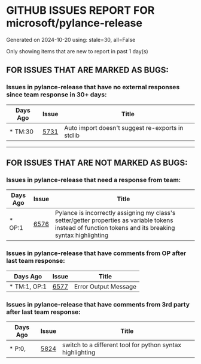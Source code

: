
# GITHUB ISSUES REPORT FOR microsoft/pylance-release


Generated on 2024-10-20 using: stale=30, all=False


Only showing items that are new to report in past 1 day(s)


## FOR ISSUES THAT ARE MARKED AS BUGS:


### Issues in pylance-release that have no external responses since team response in 30+ days:

| Days Ago | Issue | Title |
| --- | --- | --- |
 | \* TM:30  |[5731](https://github.com/microsoft/pylance-release/issues/5731 " Auto import doesn't suggest re-exports in stdlib")  | Auto import doesn't suggest re-exports in stdlib |

---

## FOR ISSUES THAT ARE NOT MARKED AS BUGS:


### Issues in pylance-release that need a response from team:

| Days Ago | Issue | Title |
| --- | --- | --- |
 | \* OP:1  |[6576](https://github.com/microsoft/pylance-release/issues/6576 "Pylance is incorrectly assigning my class's setter/getter properties as variable tokens instead of function tokens and its breaking syntax highlighting")  |Pylance is incorrectly assigning my class's setter/getter properties as variable tokens instead of function tokens and its breaking syntax highlighting |

### Issues in pylance-release that have comments from OP after last team response:

| Days Ago | Issue | Title |
| --- | --- | --- |
 | \* TM:1, OP:1  |[6577](https://github.com/microsoft/pylance-release/issues/6577 "Error Output Message")  |Error Output Message |

### Issues in pylance-release that have comments from 3rd party after last team response:

| Days Ago | Issue | Title |
| --- | --- | --- |
 | \* P:0,  |[5824](https://github.com/microsoft/pylance-release/issues/5824 "switch to a different tool for python syntax highlighting")  |switch to a different tool for python syntax highlighting |




















